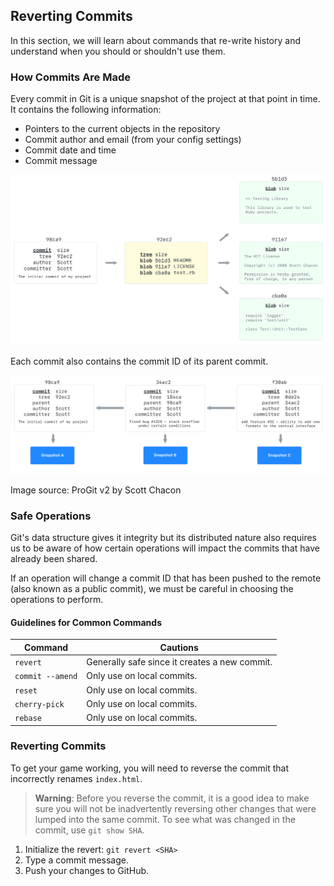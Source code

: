 ## Reverting Commits

In this section, we will learn about commands that re-write history and understand when you should or shouldn't use them.

### How Commits Are Made

Every commit in Git is a unique snapshot of the project at that point in time. It contains the following information:

- Pointers to the current objects in the repository
- Commit author and email (from your config settings)
- Commit date and time
- Commit message

![Git's Basic Commit Structure](./img/commit-and-tree.png)

Each commit also contains the commit ID of its parent commit.

![Relationship between commits](./img/commit-parent.png)

Image source: ProGit v2 by Scott Chacon

### Safe Operations

Git's data structure gives it integrity but its distributed nature also requires us to be aware of how certain operations will impact the commits that have already been shared.

If an operation will change a commit ID that has been pushed to the remote (also known as a public commit), we must be careful in choosing the operations to perform.

#### Guidelines for Common Commands

| Command | Cautions |
| ------- | -------- |
| `revert`  | Generally safe since it creates a new commit.|
| `commit --amend` | Only use on local commits.
| `reset` | Only use on local commits.
| `cherry-pick` | Only use on local commits.
| `rebase` | Only use on local commits.

### Reverting Commits

To get your game working, you will need to reverse the commit that incorrectly renames `index.html`.

> **Warning**: Before you reverse the commit, it is a good idea to make sure you will not be inadvertently reversing other changes that were lumped into the same commit. To see what was changed in the commit, use `git show SHA`.


1. Initialize the revert: `git revert <SHA>`
1. Type a commit message.
1. Push your changes to GitHub.
